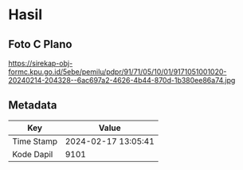# Hasil

## Foto C Plano

https://sirekap-obj-formc.kpu.go.id/5ebe/pemilu/pdpr/91/71/05/10/01/9171051001020-20240214-204328--6ac697a2-4626-4b44-870d-1b380ee86a74.jpg


## Metadata

| Key        | Value               |
| ---------- | ------------------- |
| Time Stamp | 2024-02-17 13:05:41 |
| Kode Dapil | 9101                |



